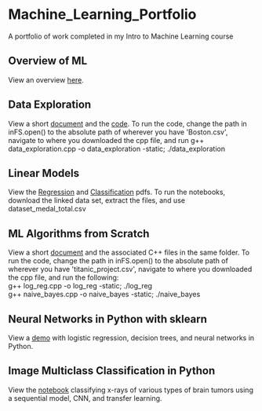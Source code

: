 # Machine_Learning_Portfolio
A portfolio of work completed in my Intro to Machine Learning course

## Overview of ML
View an overview [here](Overview_of_ML.pdf).

## Data Exploration
View a short [document](Data_Exploration/Data_Exploration.pdf) and the [code](Data_Exploration/data_exploration.cpp).
To run the code, change the path in inFS.open() to the absolute path of wherever you have 'Boston.csv', navigate to where you downloaded the cpp file, and run g++ data_exploration.cpp -o data_exploration -static; ./data_exploration

## Linear Models
View the [Regression](Linear_Models/Regression_on_the_Kaggle_Dataset_Medals_Data_Set.pdf) and [Classification](Linear_Models/Classification_on_the_Kaggle_Dataset_Medals_Data_Set.pdf) pdfs. To run the notebooks, download the linked data set, extract the files, and use dataset_medal_total.csv

## ML Algorithms from Scratch
View a short [document](ML_Algos_from_Scratch/ML_Algorithms_from_Scratch.pdf) and the associated C++ files in the same folder.
To run the code, change the path in inFS.open() to the absolute path of wherever you have 'titanic_project.csv', navigate to where you downloaded the cpp file, and run the following:\
g++ log_reg.cpp -o log_reg -static; ./log_reg\
g++ naive_bayes.cpp -o naive_bayes -static; ./naive_bayes

## Neural Networks in Python with sklearn
View a [demo](sklearn.ipynb) with logistic regression, decision trees, and neural networks in Python.

## Image Multiclass Classification in Python
View the [notebook](Image_Multiclass_Classification/Image_Classification&#32;(1).ipynb) classifying x-rays of various types of brain tumors using a sequential model, CNN, and transfer learning.

